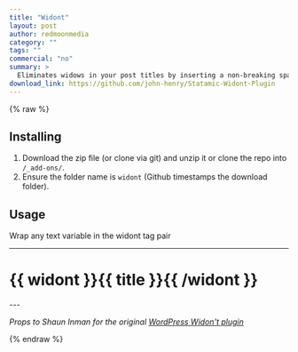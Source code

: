 ```yaml
---
title: "Widont"
layout: post
author: redmoonmedia
category: ""
tags: ""
commercial: "no"
summary: >
  Eliminates widows in your post titles by inserting a non-breaking space between the last two words of a title.
download_link: https://github.com/john-henry/Statamic-Widont-Plugin
---
```

{% raw %}

## Installing
1. Download the zip file (or clone via git) and unzip it or clone the repo into `/_add-ons/`.
2. Ensure the folder name is `widont` (Github timestamps the download folder).


## Usage

Wrap any text variable in the widont tag pair

---
<h1>{{ widont }}{{ title }}{{ /widont }}</h1>
---

*Props to Shaun Inman for the original [WordPress Widon't plugin](http://shauninman.com/archive/2006/08/22/widont_wordpress_plugin)*  

{% endraw %}
